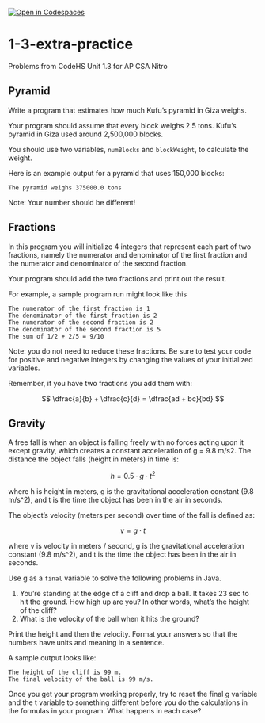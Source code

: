 [![Open in Codespaces](https://classroom.github.com/assets/launch-codespace-2972f46106e565e64193e422d61a12cf1da4916b45550586e14ef0a7c637dd04.svg)](https://classroom.github.com/open-in-codespaces?assignment_repo_id=15799836)
# 1-3-extra-practice
Problems from CodeHS Unit 1.3 for AP CSA Nitro

## Pyramid
Write a program that estimates how much Kufu’s pyramid in Giza weighs.

Your program should assume that every block weighs 2.5 tons. Kufu’s pyramid in Giza used around 2,500,000 blocks.

You should use two variables, `numBlocks` and `blockWeight`, to calculate the weight.

Here is an example output for a pyramid that uses 150,000 blocks:
```
The pyramid weighs 375000.0 tons
```
Note: Your number should be different!

## Fractions
In this program you will initialize 4 integers that represent each part of two fractions, namely the numerator and denominator of the first fraction and the numerator and denominator of the second fraction.

Your program should add the two fractions and print out the result.

For example, a sample program run might look like this
```
The numerator of the first fraction is 1
The denominator of the first fraction is 2
The numerator of the second fraction is 2
The denominator of the second fraction is 5
The sum of 1/2 + 2/5 = 9/10
```
Note: you do not need to reduce these fractions. Be sure to test your code for positive and negative integers by changing the values of your initialized variables.

Remember, if you have two fractions you add them with:

$$ \dfrac{a}{b} + \dfrac{c}{d} = \dfrac{ad + bc}{bd} $$

## Gravity
A free fall is when an object is falling freely with no forces acting upon it except gravity, which creates a constant acceleration of g = 9.8 m/s2. The distance the object falls (height in meters) in time is:

$$h = 0.5 \cdot g \cdot t^2$$

where h is height in meters, g is the gravitational acceleration constant (9.8 m/s^2), and t is the time the object has been in the air in seconds.

The object’s velocity (meters per second) over time of the fall is defined as:

$$ v = g \cdot t $$

where v is velocity in meters / second, g is the gravitational acceleration constant (9.8 m/s^2), and t is the time the object has been in the air in seconds.

Use g as a `final` variable to solve the following problems in Java.

1. You’re standing at the edge of a cliff and drop a ball. It takes 23 sec to hit the ground. How high up are you? In other words, what’s the height of the cliff?
2. What is the velocity of the ball when it hits the ground?

Print the height and then the velocity. Format your answers so that the numbers have units and meaning in a sentence.

A sample output looks like:
```
The height of the cliff is 99 m.
The final velocity of the ball is 99 m/s.
```
Once you get your program working properly, try to reset the final g variable and the t variable to something different before you do the calculations in the formulas in your program. What happens in each case?
